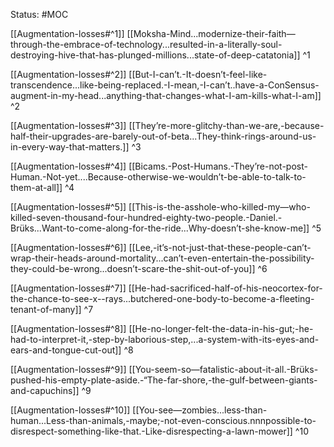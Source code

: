 Status: #MOC

[[Augmentation-losses#^1]]
[[Moksha-Mind...modernize-their-faith—through-the-embrace-of-technology...resulted-in-a-literally-soul-destroying-hive-that-has-plunged-millions...state-of-deep-catatonia]] ^1

[[Augmentation-losses#^2]]
[[But-I-can’t.-It-doesn’t-feel-like-transcendence...like-being-replaced.-I-mean,-I-can’t..have-a-ConSensus-augment-in-my-head...anything-that-changes-what-I-am-kills-what-I-am]] ^2

[[Augmentation-losses#^3]]
[[They’re-more-glitchy-than-we-are,-because-half-their-upgrades-are-barely-out-of-beta...They-think-rings-around-us-in-every-way-that-matters.]] ^3

[[Augmentation-losses#^4]]
[[Bicams.-Post-Humans.-They’re-not-post-Human.-Not-yet....Because-otherwise-we-wouldn’t-be-able-to-talk-to-them-at-all]] ^4

[[Augmentation-losses#^5]]
[[This-is-the-asshole-who-killed-my—who-killed-seven-thousand-four-hundred-eighty-two-people.-Daniel.-Brüks...Want-to-come-along-for-the-ride...Why-doesn’t-she-know-me]] ^5

[[Augmentation-losses#^6]]
[[Lee,-it’s-not-just-that-these-people-can’t-wrap-their-heads-around-mortality...can’t-even-entertain-the-possibility-they-could-be-wrong...doesn’t-scare-the-shit-out-of-you]] ^6

[[Augmentation-losses#^7]]
[[He-had-sacrificed-half-of-his-neocortex-for-the-chance-to-see-x--rays...butchered-one-body-to-become-a-fleeting-tenant-of-many]] ^7

[[Augmentation-losses#^8]]
[[He-no-longer-felt-the-data-in-his-gut;-he-had-to-interpret-it,-step-by-laborious-step,...a-system-with-its-eyes-and-ears-and-tongue-cut-out]] ^8

[[Augmentation-losses#^9]]
[[You-seem-so—fatalistic-about-it-all.-Brüks-pushed-his-empty-plate-aside.-“The-far-shore,-the-gulf-between-giants-and-capuchins]] ^9

[[Augmentation-losses#^10]]
[[You-see—zombies...less-than-human...Less-than-animals,-maybe;-not-even-conscious.nnnpossible-to-disrespect-something-like-that.-Like-disrespecting-a-lawn-mower]] ^10